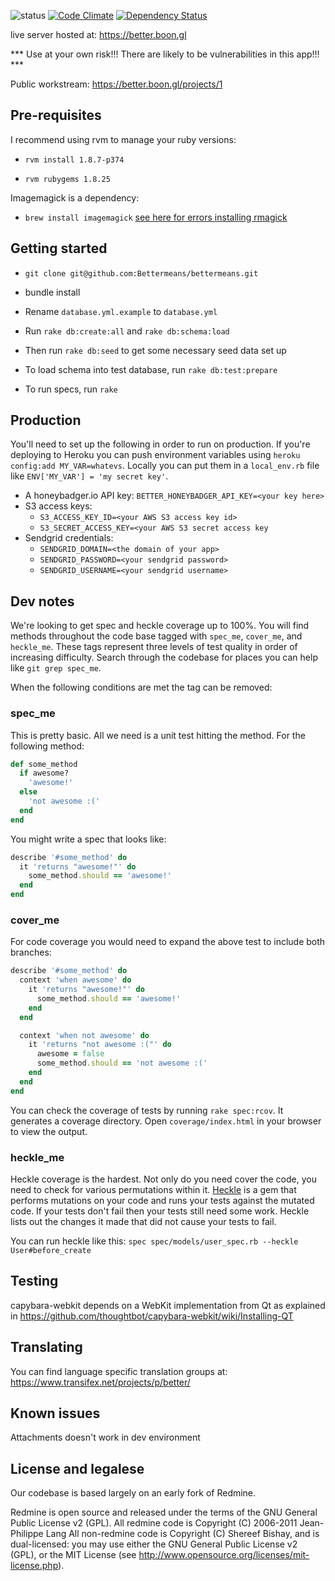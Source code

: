 ![status](https://secure.travis-ci.org/mockdeep/better.png?branch=master)
[![Code Climate](https://codeclimate.com/github/mockdeep/better.png)](https://codeclimate.com/github/mockdeep/better)
[![Dependency Status](https://gemnasium.com/mockdeep/better.png)](https://gemnasium.com/mockdeep/better)

live server hosted at: https://better.boon.gl

*** Use at your own risk!!! There are likely to be vulnerabilities in this
app!!! ***

Public workstream: https://better.boon.gl/projects/1

Pre-requisites
--------------

I recommend using rvm to manage your ruby versions:

* `rvm install 1.8.7-p374`

* `rvm rubygems 1.8.25`

Imagemagick is a dependency:

* `brew install imagemagick` [see here for errors installing rmagick](http://stackoverflow.com/a/13967303/372479)

Getting started
---------------

* `git clone git@github.com:Bettermeans/bettermeans.git`

* bundle install

* Rename `database.yml.example` to `database.yml`

* Run `rake db:create:all` and `rake db:schema:load`

* Then run `rake db:seed` to get some necessary seed data set up

* To load schema into test database, run `rake db:test:prepare`

* To run specs, run `rake`

Production
----------

You'll need to set up the following in order to run on production. If you're
deploying to Heroku you can push environment variables using
`heroku config:add MY_VAR=whatevs`. Locally you can put them in a `local_env.rb`
file like `ENV['MY_VAR'] = 'my secret key'`.

* A honeybadger.io API key: `BETTER_HONEYBADGER_API_KEY=<your key here>`
* S3 access keys:
  - `S3_ACCESS_KEY_ID=<your AWS S3 access key id>`
  - `S3_SECRET_ACCESS_KEY=<your AWS S3 secret access key`
* Sendgrid credentials:
  - `SENDGRID_DOMAIN=<the domain of your app>`
  - `SENDGRID_PASSWORD=<your sendgrid password>`
  - `SENDGRID_USERNAME=<your sendgrid username>`

Dev notes
---------

We're looking to get spec and heckle coverage up to 100%. You will find methods
throughout the code base tagged with `spec_me`, `cover_me`, and `heckle_me`.
These tags represent three levels of test quality in order of increasing
difficulty. Search through the codebase for places you can help like
`git grep spec_me`.

When the following conditions are met the tag can be removed:

### spec_me

This is pretty basic. All we need is a unit test hitting the method. For the
following method:

```ruby
def some_method
  if awesome?
    'awesome!'
  else
    'not awesome :('
  end
end
```

You might write a spec that looks like:

```ruby
describe '#some_method' do
  it 'returns "awesome!"' do
    some_method.should == 'awesome!'
  end
end
```

### cover_me

For code coverage you would need to expand the above test to include both
branches:

```ruby
describe '#some_method' do
  context 'when awesome' do
    it 'returns "awesome!"' do
      some_method.should == 'awesome!'
    end
  end

  context 'when not awesome' do
    it 'returns "not awesome :("' do
      awesome = false
      some_method.should == 'not awesome :('
    end
  end
end
```

You can check the coverage of tests by running `rake spec:rcov`. It generates
a coverage directory. Open `coverage/index.html` in your browser to view the
output.

### heckle_me

Heckle coverage is the hardest. Not only do you need cover the code, you need to
check for various permutations within it.
[Heckle](https://github.com/seattlerb/heckle) is a gem that performs mutations
on your code and runs your tests against the mutated code. If your tests don't
fail then your tests still need some work. Heckle lists out the changes it made
that did not cause your tests to fail.

You can run heckle
like this: `spec spec/models/user_spec.rb --heckle User#before_create`

Testing
-------

capybara-webkit depends on a WebKit implementation from Qt as explained in
https://github.com/thoughtbot/capybara-webkit/wiki/Installing-QT

Translating
-----------

You can find language specific translation groups at:
https://www.transifex.net/projects/p/better/

Known issues
------------

Attachments doesn't work in dev environment

License and legalese
--------------------

Our codebase is based largely on an early fork of Redmine.

Redmine is open source and released under the terms of the GNU General Public License v2 (GPL).
All redmine code is Copyright (C) 2006-2011  Jean-Philippe Lang
All non-redmine code is Copyright (C) Shereef Bishay, and is dual-licensed: you may use either the GNU General Public License v2 (GPL), or the MIT License (see http://www.opensource.org/licenses/mit-license.php).
